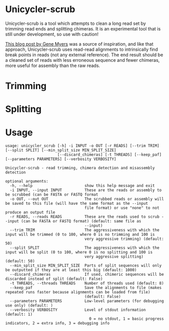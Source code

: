 # Unicycler-scrub

Unicycler-scrub is a tool which attempts to clean a long read set by trimming read ends and splitting chimeras. It is an experimental tool that is still under development, so use with caution!

[This blog post by Gene Myers](https://dazzlerblog.wordpress.com/2017/04/22/1344/) was a source of inspiration, and like that approach, Unicycler-scrub uses read-read alignments to intrinsically find break points in reads (not any external reference). The end result should be a cleaned set of reads with less erroneous sequence and fewer chimeras, more useful for assembly than the raw reads.



# Trimming



# Splitting



# Usage

```
usage: unicycler_scrub [-h] -i INPUT -o OUT [-r READS] [--trim TRIM] [--split SPLIT] [--min_split_size MIN_SPLIT_SIZE]
                       [--discard_chimeras] [-t THREADS] [--keep_paf] [--parameters PARAMETERS] [--verbosity VERBOSITY]

Unicycler-scrub - read trimming, chimera detection and misassembly detection

optional arguments:
  -h, --help                       show this help message and exit
  -i INPUT, --input INPUT          These are the reads or assembly to be scrubbed (can be FASTA or FASTQ format
  -o OUT, --out OUT                The scrubbed reads or assembly will be saved to this file (will have the same format as the --input
                                   file format) or use "none" to not produce an output file
  -r READS, --reads READS          These are the reads used to scrub --input (can be FASTA or FASTQ format) (default: same file as
                                   --input)
  --trim TRIM                      The aggressiveness with which the input will be trimmed (0 to 100, where 0 is no trimming and 100 is
                                   very aggressive trimming) (default: 50)
  --split SPLIT                    The aggressiveness with which the input will be split (0 to 100, where 0 is no splitting and 100 is
                                   very aggressive splitting) (default: 50)
  --min_split_size MIN_SPLIT_SIZE  Parts of split sequences will only be outputted if they are at least this big (default: 1000)
  --discard_chimeras               If used, chimeric sequences will be discarded instead of split (default: False)
  -t THREADS, --threads THREADS    Number of threads used (default: 8)
  --keep_paf                       Save the alignments to file (makes repeated runs faster because alignments can be loaded from file)
                                   (default: False)
  --parameters PARAMETERS          Low-level parameters (for debugging use only) (default: )
  --verbosity VERBOSITY            Level of stdout information (default: 1)
                                     0 = no stdout, 1 = basic progress indicators, 2 = extra info, 3 = debugging info
```
